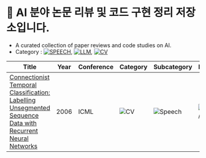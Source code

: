 # 📑 AI 분야 논문 리뷰 및 코드 구현 정리 저장소입니다.
- A curated collection of paper reviews and code studies on AI.
- Category : [![SPEECH](https://img.shields.io/badge/🎙️%20%20SPEECH-FF7F50?style=flat)](https://github.com/yourname/yourrepo/tree/main/paper_reviews/Speech), [![LLM](https://img.shields.io/badge/💬%20%20LLM-775f90?style=flat)](https://github.com/yourname/yourrepo/tree/main/paper_reviews/LLM), [![CV](https://img.shields.io/badge/📷%20%20CV-1E90FF?style=flat)](https://github.com/yourname/yourrepo/tree/main/paper_reviews/CV)


| Title | Year | Conference | Category | Subcategory | Review | Code | ETC. |
|-------|------|------------|----------|-------------|--------|------|------|
| [Connectionist Temporal Classification: Labelling Unsegmented Sequence Data with Recurrent Neural Networks](https://www.cs.toronto.edu/~graves/icml_2006.pdf) | 2006 | ICML | ![CV](https://img.shields.io/badge/CV-1E90FF?style=flat&logo=opencv&logoColor=white) | ![Speech](https://img.shields.io/badge/SPEECH-FF7F50?style=flat&logo=audacity&logoColor=white) | ![LLM](https://img.shields.io/badge/LLM-9370DB?style=flat&logo=OpenAI&logoColor=white) / STT | [Review](#) | [Code](#) |
